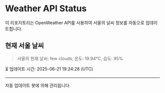 
# Weather API Status

이 리포지토리는 OpenWeather API를 사용하여 서울의 날씨 정보를 자동으로 업데이트합니다.

## 현재 서울 날씨
> 서울의 현재 날씨: few clouds, 온도: 19.94°C, 습도: 95%

⏳ 업데이트 시간: 2025-06-21 19:24:28 (UTC)

---
자동 업데이트 봇에 의해 관리됩니다.
